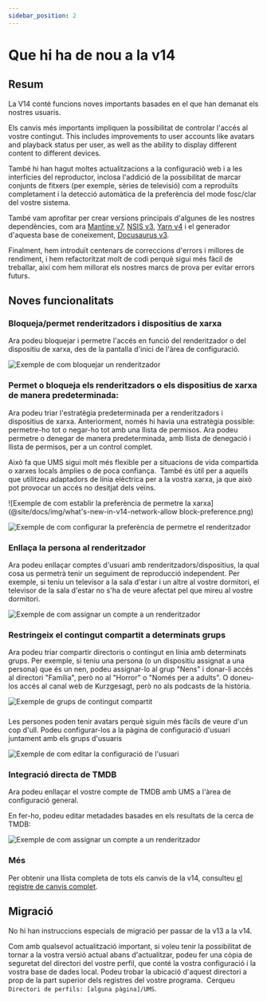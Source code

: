 ```yaml
---
sidebar_position: 2
---
```


# Que hi ha de nou a la v14

## Resum

La V14 conté funcions noves importants basades en el que han demanat els nostres usuaris.

Els canvis més importants impliquen la possibilitat de controlar l'accés al vostre contingut. This includes improvements to user accounts like avatars and playback status per user, as well as the ability to display different content to different devices.

També hi han hagut moltes actualitzacions a la configuració web i a les interfícies del reproductor, inclosa l'addició de la possibilitat de marcar conjunts de fitxers (per exemple, sèries de televisió) com a reproduïts completament i la detecció automàtica de la preferència del mode fosc/clar del vostre sistema.

També vam aprofitar per crear versions principals d'algunes de les nostres dependències, com ara [Mantine v7](https://mantine.dev/), [NSIS v3](https://nsis.sourceforge.io/Download), [ Yarn v4](https://yarnpkg.com/) i el generador d'aquesta base de coneixement, [Docusaurus v3](https://docusaurus.io/).

Finalment, hem introduït centenars de correccions d'errors i millores de rendiment, i hem refactoritzat molt de codi perquè sigui més fàcil de treballar, així com hem millorat els nostres marcs de prova per evitar errors futurs.

## Noves funcionalitats

### Bloqueja/permet renderitzadors i dispositius de xarxa

Ara podeu bloquejar i permetre l'accés en funció del renderitzador o del dispositiu de xarxa, des de la pantalla d'inici de l'àrea de configuració.

![Exemple de com bloquejar un renderitzador](@site/docs/img/whats-new-in-v14-block-renderer.png)

### Permet o bloqueja els renderitzadors o els dispositius de xarxa de manera predeterminada:

Ara podeu triar l'estratègia predeterminada per a renderitzadors i dispositius de xarxa. Anteriorment, només hi havia una estratègia possible: permetre-ho tot o negar-ho tot amb una llista de permisos. Ara podeu permetre o denegar de manera predeterminada, amb llista de denegació i llista de permisos, per a un control complet.
​

Això fa que UMS sigui molt més flexible per a situacions de vida compartida o xarxes locals àmplies o de poca confiança.
​ També és útil per a aquells que utilitzeu adaptadors de línia elèctrica per a la vostra xarxa, ja que això pot provocar un accés no desitjat dels veïns.

![Exemple de com establir la preferència de permetre la xarxa](@site/docs/img/what's-new-in-v14-network-allow block-preference.png)

![Exemple de com configurar la preferència de permetre el renderitzador](@site/docs/img/whats-new-in-v14-renderer-allow-preference.png)

### Enllaça la persona al renderitzador

Ara podeu enllaçar comptes d'usuari amb renderitzadors/dispositius, la qual cosa us permetrà tenir un seguiment de reproducció independent. Per exemple, si teniu un televisor a la sala d'estar i un altre al vostre dormitori, el televisor de la sala d'estar no s'ha de veure afectat pel que mireu al vostre dormitori.

![Exemple de com assignar un compte a un renderitzador](@site/docs/img/whats-new-in-v14-assign-account-to-renderer.png)

### Restringeix el contingut compartit a determinats grups

Ara podeu triar compartir directoris o contingut en línia amb determinats grups. Per exemple, si teniu una persona (o un dispositiu assignat a una persona) que és un nen, podeu assignar-lo al grup "Nens" i donar-li accés al directori "Família", però no al "Horror" o "Només per a adults". O doneu-los accés al canal web de Kurzgesagt, però no als podcasts de la història.

![Exemple de grups de contingut compartit](@site/docs/img/whats-new-in-v14-shared-content-group.png)

###

Les persones poden tenir avatars perquè siguin més fàcils de veure d'un cop d'ull. Podeu configurar-los a la pàgina de configuració d'usuari juntament amb els grups d'usuaris

![Exemple de com editar la configuració de l'usuari](@site/docs/img/whats-new-in-v14-user-avatar.png)

### Integració directa de TMDB

Ara podeu enllaçar el vostre compte de TMDB amb UMS a l'àrea de configuració general.

En fer-ho, podeu editar metadades basades en els resultats de la cerca de TMDB:

![Exemple de com assignar un compte a un renderitzador](@site/docs/img/whats-new-in-v14-tmdb-edit-metadata.png)

### Més

Per obtenir una llista completa de tots els canvis de la v14, consulteu [el registre de canvis complet](https://github.com/UniversalMediaServer/UniversalMediaServer/blob/main/CHANGELOG.md).

## Migració

No hi han instruccions especials de migració per passar de la v13 a la v14.

Com amb qualsevol actualització important, si voleu tenir la possibilitat de tornar a la vostra versió actual abans d'actualitzar, podeu fer una còpia de seguretat del directori del vostre perfil, que conté la vostra configuració i la vostra base de dades local. Podeu trobar la ubicació d'aquest directori a prop de la part superior dels registres del vostre programa.
​ Cerqueu `Directori de perfils: [alguna pàgina]/UMS`.
